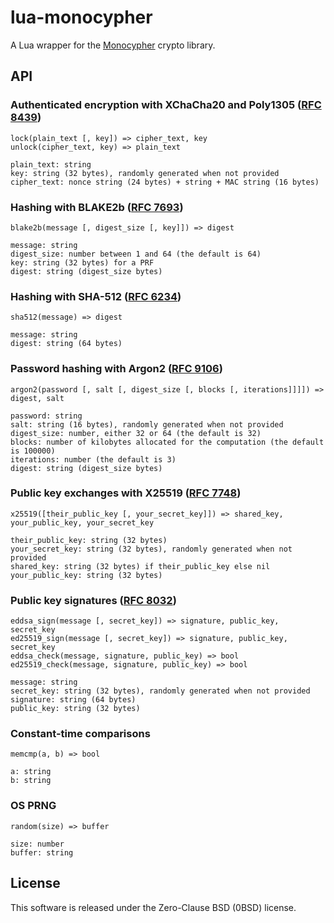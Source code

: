 # lua-monocypher

A Lua wrapper for the [Monocypher](https://monocypher.org/) crypto library.

## API

### Authenticated encryption with XChaCha20 and Poly1305 ([RFC 8439](https://www.rfc-editor.org/rfc/rfc8439))

    lock(plain_text [, key]) => cipher_text, key
    unlock(cipher_text, key) => plain_text

    plain_text: string
    key: string (32 bytes), randomly generated when not provided
    cipher_text: nonce string (24 bytes) + string + MAC string (16 bytes)

### Hashing with BLAKE2b ([RFC 7693](https://www.rfc-editor.org/rfc/rfc7693))

    blake2b(message [, digest_size [, key]]) => digest

    message: string
    digest_size: number between 1 and 64 (the default is 64)
    key: string (32 bytes) for a PRF
    digest: string (digest_size bytes)

### Hashing with SHA-512 ([RFC 6234](https://www.rfc-editor.org/rfc/rfc6234))

    sha512(message) => digest

    message: string
    digest: string (64 bytes)

### Password hashing with Argon2 ([RFC 9106](https://www.rfc-editor.org/rfc/rfc9106))

    argon2(password [, salt [, digest_size [, blocks [, iterations]]]]) => digest, salt

    password: string
    salt: string (16 bytes), randomly generated when not provided
    digest_size: number, either 32 or 64 (the default is 32)
    blocks: number of kilobytes allocated for the computation (the default is 100000)
    iterations: number (the default is 3)
    digest: string (digest_size bytes)

### Public key exchanges with X25519 ([RFC 7748](https://www.rfc-editor.org/rfc/rfc7748))

    x25519([their_public_key [, your_secret_key]]) => shared_key, your_public_key, your_secret_key

    their_public_key: string (32 bytes)
    your_secret_key: string (32 bytes), randomly generated when not provided
    shared_key: string (32 bytes) if their_public_key else nil
    your_public_key: string (32 bytes)

### Public key signatures ([RFC 8032](https://www.rfc-editor.org/rfc/rfc8032))

    eddsa_sign(message [, secret_key]) => signature, public_key, secret_key
    ed25519_sign(message [, secret_key]) => signature, public_key, secret_key
    eddsa_check(message, signature, public_key) => bool
    ed25519_check(message, signature, public_key) => bool

    message: string
    secret_key: string (32 bytes), randomly generated when not provided
    signature: string (64 bytes)
    public_key: string (32 bytes)

### Constant-time comparisons

    memcmp(a, b) => bool

    a: string
    b: string

### OS PRNG

    random(size) => buffer

    size: number
    buffer: string

## License

This software is released under the Zero-Clause BSD (0BSD) license.
